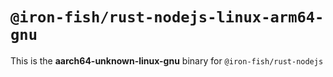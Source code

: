 # `@iron-fish/rust-nodejs-linux-arm64-gnu`

This is the **aarch64-unknown-linux-gnu** binary for `@iron-fish/rust-nodejs`